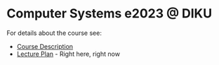 # Computer Systems e2023 @ DIKU

For details about the course see:
  * [Course Description](coursedescription.md)
  * [Lecture Plan](lectureplan.md) - Right here, right now
